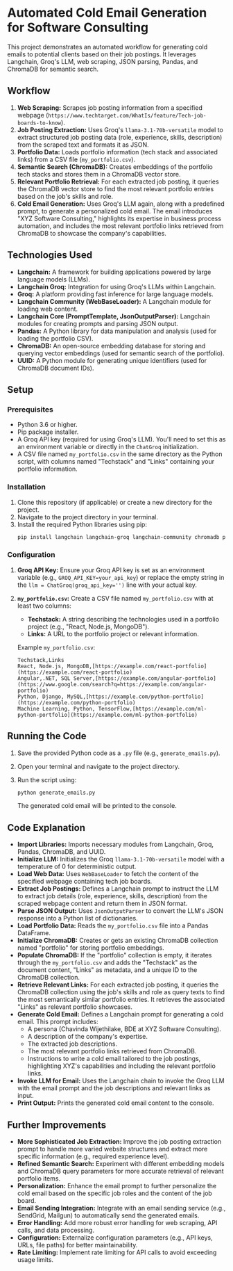 # Automated Cold Email Generation for Software Consulting

This project demonstrates an automated workflow for generating cold emails to potential clients based on their job postings. It leverages Langchain, Groq's LLM, web scraping, JSON parsing, Pandas, and ChromaDB for semantic search.

## Workflow

1.  **Web Scraping:** Scrapes job posting information from a specified webpage (`https://www.techtarget.com/WhatIs/feature/Tech-job-boards-to-know`).
2.  **Job Posting Extraction:** Uses Groq's `llama-3.1-70b-versatile` model to extract structured job posting data (role, experience, skills, description) from the scraped text and formats it as JSON.
3.  **Portfolio Data:** Loads portfolio information (tech stack and associated links) from a CSV file (`my_portfolio.csv`).
4.  **Semantic Search (ChromaDB):** Creates embeddings of the portfolio tech stacks and stores them in a ChromaDB vector store.
5.  **Relevant Portfolio Retrieval:** For each extracted job posting, it queries the ChromaDB vector store to find the most relevant portfolio entries based on the job's skills and role.
6.  **Cold Email Generation:** Uses Groq's LLM again, along with a predefined prompt, to generate a personalized cold email. The email introduces "XYZ Software Consulting," highlights its expertise in business process automation, and includes the most relevant portfolio links retrieved from ChromaDB to showcase the company's capabilities.

## Technologies Used

* **Langchain:** A framework for building applications powered by large language models (LLMs).
* **Langchain Groq:** Integration for using Groq's LLMs within Langchain.
* **Groq:** A platform providing fast inference for large language models.
* **Langchain Community (WebBaseLoader):** A Langchain module for loading web content.
* **Langchain Core (PromptTemplate, JsonOutputParser):** Langchain modules for creating prompts and parsing JSON output.
* **Pandas:** A Python library for data manipulation and analysis (used for loading the portfolio CSV).
* **ChromaDB:** An open-source embedding database for storing and querying vector embeddings (used for semantic search of the portfolio).
* **UUID:** A Python module for generating unique identifiers (used for ChromaDB document IDs).

## Setup

### Prerequisites

* Python 3.6 or higher.
* Pip package installer.
* A Groq API key (required for using Groq's LLM). You'll need to set this as an environment variable or directly in the `ChatGroq` initialization.
* A CSV file named `my_portfolio.csv` in the same directory as the Python script, with columns named "Techstack" and "Links" containing your portfolio information.

### Installation

1.  Clone this repository (if applicable) or create a new directory for the project.
2.  Navigate to the project directory in your terminal.
3.  Install the required Python libraries using pip:
    ```bash
    pip install langchain langchain-groq langchain-community chromadb pandas
    ```

### Configuration

1.  **Groq API Key:** Ensure your Groq API key is set as an environment variable (e.g., `GROQ_API_KEY=your_api_key`) or replace the empty string in the `llm = ChatGroq(groq_api_key='')` line with your actual key.
2.  **`my_portfolio.csv`:** Create a CSV file named `my_portfolio.csv` with at least two columns:
    * **Techstack:** A string describing the technologies used in a portfolio project (e.g., "React, Node.js, MongoDB").
    * **Links:** A URL to the portfolio project or relevant information.

    Example `my_portfolio.csv`:
    ```csv
    Techstack,Links
    React, Node.js, MongoDB,[https://example.com/react-portfolio](https://example.com/react-portfolio)
    Angular,.NET, SQL Server,[https://example.com/angular-portfolio](https://www.google.com/search?q=https://example.com/angular-portfolio)
    Python, Django, MySQL,[https://example.com/python-portfolio](https://example.com/python-portfolio)
    Machine Learning, Python, TensorFlow,[https://example.com/ml-python-portfolio](https://example.com/ml-python-portfolio)
    ```

## Running the Code

1.  Save the provided Python code as a `.py` file (e.g., `generate_emails.py`).
2.  Open your terminal and navigate to the project directory.
3.  Run the script using:
    ```bash
    python generate_emails.py
    ```

    The generated cold email will be printed to the console.

## Code Explanation

* **Import Libraries:** Imports necessary modules from Langchain, Groq, Pandas, ChromaDB, and UUID.
* **Initialize LLM:** Initializes the Groq `llama-3.1-70b-versatile` model with a temperature of 0 for deterministic output.
* **Load Web Data:** Uses `WebBaseLoader` to fetch the content of the specified webpage containing tech job boards.
* **Extract Job Postings:** Defines a Langchain prompt to instruct the LLM to extract job details (role, experience, skills, description) from the scraped webpage content and return them in JSON format.
* **Parse JSON Output:** Uses `JsonOutputParser` to convert the LLM's JSON response into a Python list of dictionaries.
* **Load Portfolio Data:** Reads the `my_portfolio.csv` file into a Pandas DataFrame.
* **Initialize ChromaDB:** Creates or gets an existing ChromaDB collection named "portfolio" for storing portfolio embeddings.
* **Populate ChromaDB:** If the "portfolio" collection is empty, it iterates through the `my_portfolio.csv` and adds the "Techstack" as the document content, "Links" as metadata, and a unique ID to the ChromaDB collection.
* **Retrieve Relevant Links:** For each extracted job posting, it queries the ChromaDB collection using the job's skills and role as query texts to find the most semantically similar portfolio entries. It retrieves the associated "Links" as relevant portfolio showcases.
* **Generate Cold Email:** Defines a Langchain prompt for generating a cold email. This prompt includes:
    * A persona (Chavinda Wijethilake, BDE at XYZ Software Consulting).
    * A description of the company's expertise.
    * The extracted job descriptions.
    * The most relevant portfolio links retrieved from ChromaDB.
    * Instructions to write a cold email tailored to the job postings, highlighting XYZ's capabilities and including the relevant portfolio links.
* **Invoke LLM for Email:** Uses the Langchain chain to invoke the Groq LLM with the email prompt and the job descriptions and relevant links as input.
* **Print Output:** Prints the generated cold email content to the console.

## Further Improvements

* **More Sophisticated Job Extraction:** Improve the job posting extraction prompt to handle more varied website structures and extract more specific information (e.g., required experience level).
* **Refined Semantic Search:** Experiment with different embedding models and ChromaDB query parameters for more accurate retrieval of relevant portfolio items.
* **Personalization:** Enhance the email prompt to further personalize the cold email based on the specific job roles and the content of the job board.
* **Email Sending Integration:** Integrate with an email sending service (e.g., SendGrid, Mailgun) to automatically send the generated emails.
* **Error Handling:** Add more robust error handling for web scraping, API calls, and data processing.
* **Configuration:** Externalize configuration parameters (e.g., API keys, URLs, file paths) for better maintainability.
* **Rate Limiting:** Implement rate limiting for API calls to avoid exceeding usage limits.
